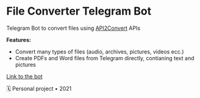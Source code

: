 # File Converter Telegram Bot

Telegram Bot to convert files using [API2Convert](https://www.api2convert.com/) APIs

**Features:**
- Convert many types of files (audio, archives, pictures, videos ecc.)
- Create PDFs and Word files from Telegram directly, contianing text and pictures

[Link to the bot](https://t.me/file_convertbot)

🗓 Personal project • 2021  
